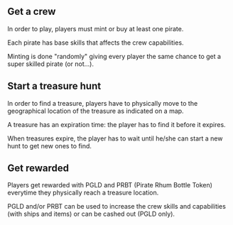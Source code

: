 ## Get a crew

In order to play, players must mint or buy at least one pirate.

Each pirate has base skills that affects the crew capabilities.

Minting is done "randomly" giving every player the same chance to get a super skilled pirate (or not...).

## Start a treasure hunt

In order to find a treasure, players have to physically move to the geographical location of the treasure as indicated on a map.

A treasure has an expiration time: the player has to find it before it expires.

When treasures expire, the player has to wait until he/she can start a new hunt to get new ones to find.

## Get rewarded

Players get rewarded with PGLD and PRBT (Pirate Rhum Bottle Token) everytime they physically reach a treasure location.

PGLD and/or PRBT can be used to increase the crew skills and capabilities (with ships and items) or can be cashed out (PGLD only).